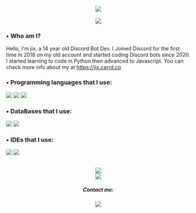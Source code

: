 <p align="center">
  <img src="https://media.discordapp.net/attachments/1006491186875338823/1017090536861093968/04a12f46f555b3c260d00d37e69c3e7a.png">
  <br>
  <br>
  <img src="https://lanyard.cnrad.dev/api/1030016761321496587">
</p>

### • Who am I?
Hello, I'm jix, a 14 year old Discord Bot Dev. I Joined Discord for the first time in 2018 on my old account and started coding Discord bots since 2020. I started learning to code in Python then advanced to Javascript. You can check more info about my at https://jix.carrd.co

### • Programming languages that I use:<br>
<img src="https://img.shields.io/badge/100%20Percent-100000?logo=javascript&style=flat&label=JavaScript&color=32cd32"> <img src="https://img.shields.io/badge/75 Percent-100000?logo=python&style=flat&label=Python&color=green"> <img src="https://img.shields.io/badge/50%20Percent-100000?logo=html5&style=flat&label=HTML 5&color=yellow"> 

### • DataBases that I use:<br>
<img src="https://img.shields.io/badge/100 Percent-100000?logo=mongodb&style=flat&label=MongoDB&color=32cd32"> <img src="https://img.shields.io/badge/100 Percent-100000?logo=sqlite&style=flat&logoColor=blue&label=Quick.DB&color=32cd32">

### • IDEs that I use:<br>
<img src="https://img.shields.io/badge/100 Percent-100000?logo=visual%20studio%20code&style=flat&logoColor=blue&label=Visual Studio Code&color=32cd32"> <img src="https://img.shields.io/badge/50 Percent-100000?logo=replit&style=flat&label=Repl.it&color=yellow">

<br>
<div align="center">
    <img src="https://github-readme-stats.vercel.app/api?username=jixze&theme=blue-green">
<br>
    <img src="https://github-readme-stats.vercel.app/api/top-langs/?username=jixze&theme=blue-green">
<br>
<p>
    <b>

##### Contact me:<br>
<a href="https://discord.com/users/1030016761321496587">
    <img src="https://img.shields.io/badge/Discord-100000?logo=discord&style=social">
</a>
